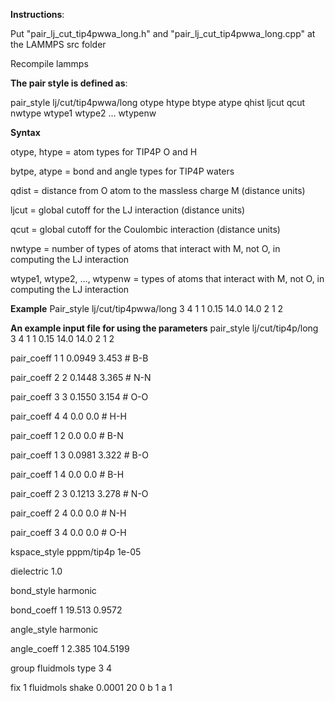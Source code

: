 **Instructions**:

Put "pair_lj_cut_tip4pwwa_long.h" and "pair_lj_cut_tip4pwwa_long.cpp" at the LAMMPS src folder

Recompile lammps

**The pair style is defined as**: 

pair_style lj/cut/tip4pwwa/long otype htype btype atype qhist ljcut qcut nwtype wtype1 wtype2 … wtypenw

**Syntax**

otype, htype = atom types for TIP4P O and H

bytpe, atype = bond and angle types for TIP4P waters

qdist = distance from O atom to the massless charge M (distance units)

ljcut = global cutoff for the LJ interaction (distance units)

qcut = global cutoff for  the Coulombic interaction (distance units)

nwtype = number of types of atoms that interact with M, not O, in computing the LJ interaction

wtype1, wtype2, …, wtypenw = types of atoms that interact with M, not O, in computing the LJ interaction

**Example**
Pair_style lj/cut/tip4pwwa/long 3 4 1 1 0.15 14.0 14.0 2 1 2

**An example input file for using the parameters**
pair_style    lj/cut/tip4p/long 3 4 1 1 0.15 14.0 14.0 2 1 2

pair_coeff      1 1  0.0949 3.453       # B-B

pair_coeff      2 2  0.1448 3.365       # N-N

pair_coeff      3 3  0.1550 3.154       # O-O

pair_coeff      4 4  0.0     0.0        # H-H

pair_coeff      1 2  0.0     0.0        # B-N

pair_coeff      1 3  0.0981 3.322       # B-O

pair_coeff      1 4  0.0     0.0        # B-H

pair_coeff      2 3  0.1213 3.278       # N-O

pair_coeff      2 4  0.0     0.0        # N-H

pair_coeff      3 4  0.0     0.0        # O-H

kspace_style    pppm/tip4p 1e-05

dielectric      1.0

bond_style      harmonic

bond_coeff      1 19.513 0.9572

angle_style     harmonic

angle_coeff     1 2.385 104.5199

group           fluidmols type 3 4

fix 1 fluidmols shake 0.0001 20 0 b 1 a 1
